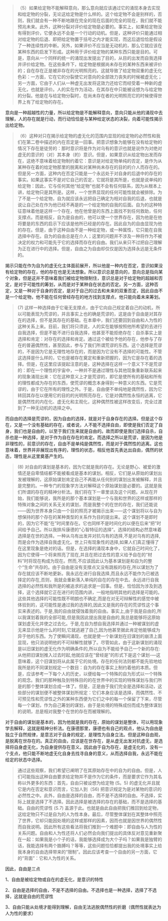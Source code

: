 <blockquote data-pid="tcTCVSDK">（5）如果给定物不能解释意向，那么意向就应该通过它的涌现本身去实现和给定物的分裂，无论这给定物是什么样的。这个给定物不会是别样的，否则，我们就会有一种不断地跟在完全的现在后面的完全的现在，我们就不能预兆未来。此外，这种分裂对评价给定物是必要的。事实上，如果给定物没有得到评价，它便永远不会是一个行动的动机。但是，这种评价只能通过相对给定物的后退、即把给定物置于括号之内才能实现，而这后退恰恰是假设了一种连续性的中断。另外，如果评价不应当是无动机的，那么它就应该在某种东西的启发下形成。这种用于评价给定物的某种东西只能是目的。可是，意向从一个同样的统一的涌现出发提出了目的，从目的出发而自我选择并评价给定物。在这些条件下，给定物是根据尚未存在的某种东西来被评价的；自在存在正是被非存在的光明照亮的。这就导致了给定物双重的虚无化色彩：一方面，它在它的分裂使它对意向的全部效力丧失的时候被虚无化；另一方面，它由于人们从一种虚无出发将这效力还给它而经受着一种新的虚无化，也就是评价。人的实在作为活动，在其存在中只能被设想为与给定物的分裂。他是在与给定物分裂时，在尚未存在者的光明照亮它的时候使得世界上有了给定物的存在。</blockquote><p data-pid="VAoqIG4W">意向是一种超越性的力量，所以给定物是不能解释意向，意向只能从他的涌现中去理解，人的存在就是行动，而行动恰恰是与某种给定状态的决裂，向着可能性揭示出给定物。</p><blockquote data-pid="cTpyrccG">（6）这种对只在揭示给定物的虚无化的范围内显现的给定物的必然性和我们在第二卷中描述的内在否定是一回事。把意识想象为能够在没有给定物的情况下存在是徒劳的：那时意识将是作为对乌有的意识也就是说作为对绝对虚无的意识的（对）其本身（的）意识。但是，如果意识从给定物出发而存在，这绝不意味着给定物制约着它：意识是对给定物单纯的否定，是作为从某种存在着的给定物那里的脱离和对某种尚未存在的目的的介人而存在的。但是另一方面，这种内在否定只能是一个永远处于对自身的后退中的存在的事实。如果这事实不是对它自己的否定，它就将是其所是，也就是说单纯的给定物：因此，它与任何其他“给定物”也就不会有任何联系，因为从根本上讲，给定物只是其所是。这样，一个世界显现的任何可能性就会被排除。为了不是一个给定物，自为就应该永远把自己确定为相对自我的后退，也就是说让自己处在作为他已经不再是的一个给定物的自我的后面。自为的这种特征意味着他是这样一个存在，他在他曾是的东西上面找不到任何救助，任何支撑点。而是相反，自为是自由的，他可以使一个世界存在，因为他是在他将要是的东西的启示下应该是他所已经是的存在。因此自为的自由显现为他的存在。但是，由于这种自由不是一种给定物，或一种属性，它只能在自我选择中存在。自为的自由总是在介人；这里的问题并不涉及一种将作为不被决定的权力和可能先于它的选择而存在的自由。我们从来只不过把自己理解为正在进行中的选择。但是，自由之为自由却仅仅是因为选择永远是无条件的。</blockquote><p data-pid="qhKhch0A">揭示只能在作为自为的虚无化主体面前展开，所以他是一种内在否定，意识如果没有给定物的存在，他的存在也是无法想象。所以意识总是意向的，意向总是指向某个对象，但是这并不意味着我们被给定物限制住，意识总是对于给定物的超越和否定，是对于可能性的筹划，从而是对于某种自在状态的否定。另一方面，这种否定，又是一种对于自身的否定，是对于自己的过去和未来的双重否定，因此自由不是一个给定物，他不能在任何曾经存在的地方找到支撑点，他只能向着未来筹划。</p><blockquote data-pid="iBRGaBBd">(7) 这样一种选择由于它毫无支撑点，由于它向自己规定着自己的动机，所以可能表现为荒谬的，并且事实上也的确是荒谬的，这是由于自由是对其存在的选择，但不是其存在的基础。在本章中，我们还要回到自由和人为性的这种关系上来。目前，我们将只须说，人的实在能够按照他所希望的去进行自我选择，但是不能不进行自我选择，他甚至不能拒绝存在：自杀事实上是选择和肯定：对存在的选择和肯定。通过这个被给予他的存在，他参与了存在的普遍偶然性，甚至因此，参与了我们所谓荒谬的东西。这个选择是荒谬的，不是因为它是无理性地存在的，而是因为它没有不选择的可能性。不管这选择是什么样的，它也是被存在奠定和重新把握的，因为它是存在着的选择。但是，在这里应该提起注意的是，这种选择在这样一个意义下不是荒谬的：即在一个理性的宇宙中，一种并不是通过理性与其他现象重新联系起来的现象涌现出来：它在这种意义上才是荒谬的，即它是使所有的基础和所有的理性都成为存在的东西，使荒谬的概念本身得到一种意义的东西。它是荒谬的，由于它在所有的理性之外。于是，自由便不单纯地是偶然性，因为它转回其存在以便用它的目的的光明照亮存在，它是对偶然性永恒的逃离，它是偶然性的内在化、虚无化和主观化，这种偶然性被这样改变后，完全过渡到了一种无动机的选择之中。</blockquote><p data-pid="G9RdU_tX">而自由的选择是荒谬的，因为自由的选择，就是对于自身存在的选择。但是这个存在，又是一个没有基础的存在，或者说，人不能不选择自由，即使是我们否定了自身，我们也是自由的，以至于我们生来就是自由的。故而即使是我们选择自杀，自杀也是一种选择，是对于作为自在存在的肯定。而选择之所以是荒谬，是因为他是非理性的，前意识的存在，自由不是单纯是偶然性，而是对于偶然性的逃离。这也意味着，世界并非展现出有序的，理性的状态，相反他首先表达出自由，偶然的状态，理性是从这里奠基产生的。</p><blockquote data-pid="bS4Dm2oc">(8) 对自由的谋划是基本的，因为它就是我的存在。无论是野心、被爱的激情还是自卑情结都不能被看成是基本的谋划。相反，它们是从原始的谋划出发被理解的，这原始谋划肯定自己不再能从任何别的谋划出发被解释，并且是完整的。一种专门的现象学方法对解释这个原始谋划是必要的。这就是我们所谓的存在的精神分析法。我们将在下一章里谈及这个问题。从现在开始，我们能够说，我所是的那个基本谋划是一个与我和世界的这样或那样的特殊对象之间的关系无关的谋划，而是我整个的在世的存在，我们还能说——因为世界本身只由一个目的照亮才被揭示出来——这个谋划将以与自为想保持的那个存在的某种类型的关系作为目的提出来。这个谋划不是即时的，因为它不能“在”时间里存在。它也同样不是时间化的以便在后来“把”时间给予自己。所以我排斥康德的“心智特征的选择”。选择的结构必然意味着选择是在世的选择。一种从乌有出发并对抗乌有的选择,不是对乌有的选择,而是会作为选择自我虚无化。世上只有现象性的选择,如果人们真正懂得了在这里现象是绝对的话。但是，在选择的涌现本身中，它就自己时间化了，因为它使得一个将来照亮了现在,并且在把过去性的意义给予自在的“材料”时将现在构成为现在。然而,不应该因此认为基本谋划是和自为的整个“生命”共存的。由于自由是没有支撑点又没有跳板的存在,所以谋划为了存在就应该不断地更新。我永远在进行自我选择,而且永远不能作为已被选择定的存在,否则，我就会重新落入单纯的自在的存在中去。永远进行自我选择的必然性和我所是的被追求的追求是一回事。但是，恰恰因为涉及到选择，这个选择就它正在进行的范围内讲，一般地指明其他的选择是可能的。这些其他选择的可能性既不明朗也不确定,而是在对无可辩解性的感觉中被体验到的，这可能性是通过我的选择的,因此又是我的存在的荒谬性这个事实来表述的。于是,我的自由就侵蚀着我的自由。事实上,由于我是自由的,所以我谋划着我的全部可能,但是我因此提出我是自由的,我总是能够将这原始谋划虚无化并使之过去化。于是,在自为想自我选择并通过一种被谋划的虚无来显示他是什么的时刻,它就逃避了自己,因为他甚至据此肯定他能够成为异于他的东西。为了使瞬间涌现，也就是使一个新谋划在旧谋划的崩溃上面显现，他只消说明他的不可辩解性就够了。尽管如此，由于这新谋划的涌现是以旧谋划的虚无化作为明确条件的,所以自为不能给予自己一个新的存在:从他把旧谋划推入过去时起,他就应该在“曾经是”的形式下是这个谋划-—这意味着，这个旧谋划将从此属于它的处境。存在的任何法则都不能先验地给我所是的不同谋划规定一个数目：自为的存在事实上制约着他的本质。但是，应该参考一下每个人的历史，以便给每一个特殊的自为形式以一个特殊的观念。我们的那种触及到特殊目的的在世界中的实现的特殊谋划与我们所是的那个整体谋划合成一体了。但是，正是由于我们完全是选择和活动，这些部分的谋划便不被整体谋划所规定：它们本身应该是选择，而偶然性、不可预见性和荒谬性之外的某种东西便为它们之中的每一个保留了下来，尽管每一个谋划，作为自己筹划的谋划，由于是处境的特殊成份而成为整体谋划的说明，总是相对我整个在世的存在而被理解的。</blockquote><p data-pid="4CIOWIca">对于自由的谋划是基本的，因为他就是我的存在，原始的谋划是整体，可以用现象学去解释，这就是精神分析法。在康德那里，康德也有自己的观点，他认为自由是独立于自然规律，是意志对于自身的规定，是理性为自身立法。但是这种自由观，是脱离在世存在的。真正的自由，应该是在世存在，是从虚无出发对抗虚无，是选择将自身虚无化，为自身提供存在意义。因此由于自为存在，是虚无化的，没有一个支点，他只能不断地虚无化自身去找寻自身的意义，从而选择自我，永远不能在给定的状态中选择。</p><blockquote data-pid="48_JFl_u">通过这些观察，我们希望已阐明了在其原始存在中的自为的自由。但是，人们可能指出这种自由要求给定物并不是作为它的条件，而是要求它作为其名称以外更多的东西：首先，自由只被设想为给定物 (S。5) 的虚无化并且就它是内在否定和意识而言，它加人到（S6) 把意识规定为是对某物的意识的必然性之中。此外，自由是选择的自由，而不是不选择的自由。不选择，实际上就是选择了不选择。因此选择是被选择的存在的基础，而不是选择的基础。自由的荒谬性 (S.7) 盖源于此。也就是由此自由把我们推回到给定物，这给定物只不过是自为的人为性本身。最后，尽管整体谋划在其整体中照亮了世界，它却只能因处境的这样或那样的因素，因而也就是因世界的偶然性而自我说明。因此所有这些看法将我们推到一个难题中：即自由与人为性的关系问题。自由和人为性还将人们必然会向我们提出的具体反对意见重新聚在一起：如果我是小个子的话，我能够选择成为大个子吗？如果我是独臂的话，我能选择有两个胳膊吗？等等，这些问题恰恰都提出我的处境事实上给我本身的自由选择带来的“限制”。因此应该考查一个自由的另一方面，它的“背面”：它和人为性的关系。</blockquote><p data-pid="QNE5kBwA">因此，自由是三点</p><p data-pid="5_M1TUaX">1、自由是被给定物或自在的虚无化，是意识的特性</p><p data-pid="xM591waN">2、自由是选择的自由，不是不选择的自由。不选择也是一种选择，选择了不选择，这就是自由的荒谬性</p><p data-pid="Ju2Uwp9t">3、自由只能从处境才能得到理解，自由无法逃脱偶然性的折磨（偶然性就表达为人为性的要求）</p><p></p>